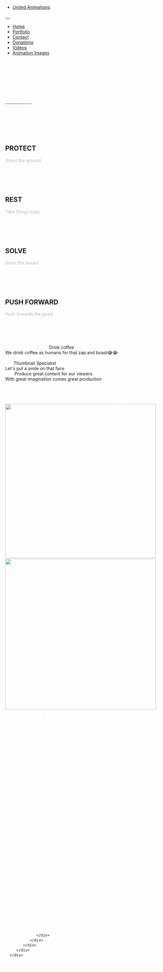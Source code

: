 <!doctype html>
<html>
<head>
<meta charset="utf-8">
<title>United Studio</title>
<meta name="generator" content="WYSIWYG Web Builder 17 Trial Version - https://www.wysiwygwebbuilder.com">
<meta name="viewport" content="width=device-width, initial-scale=1.0">
<link href="css/font-awesome.min.css" rel="stylesheet">
<link href="css/corporate.css" rel="stylesheet">
<link href="css/United-Animation-Studio.css" rel="stylesheet">
<script src="jquery-1.12.4.min.js"></script>
<script src="jquery.ui.effect.min.js"></script>
<script src="popper.min.js"></script>
<script src="util.min.js"></script>
<script src="collapse.min.js"></script>
<script src="dropdown.min.js"></script>
<script src="wwb17.min.js"></script>
<script>   
   $(document).ready(function()
   {
      $('#wb_service-text').addClass('visibility-hidden');
      $('#wb_about-text').addClass('visibility-hidden');
      $('#wb_portfolio-image1').addClass('visibility-hidden');
      $('#wb_portfolio-image2').addClass('visibility-hidden');
      $('#wb_contact-text').addClass('visibility-hidden');
      $('#wb_Card4').addClass('visibility-hidden');
      $('#wb_Card5').addClass('visibility-hidden');
      $('#wb_Card6').addClass('visibility-hidden');
      $('#wb_JavaScript1').addClass('visibility-hidden');
      $('#wb_location-text').addClass('visibility-hidden');
      $('#wb_location-icon1').addClass('visibility-hidden');
      $('#wb_location-icon2').addClass('visibility-hidden');
      $('#wb_location-icon3').addClass('visibility-hidden');
      $('#wb_location-icon4').addClass('visibility-hidden');
      $('#wb_location-icon5').addClass('visibility-hidden');
      $("a[href*='#header']").click(function(event)
      {
         event.preventDefault();
         $('html, body').stop().animate({ scrollTop: $('#wb_header').offset().top }, 600, 'easeOutCirc');
      });
      $('#ThemeableMenu1 .dropdown-toggle').dropdown({popperConfig:{placement:'bottom-start',modifiers:{computeStyle:{gpuAcceleration:false}}}});
      $(document).on('click','.ThemeableMenu1-navbar-collapse.show',function(e)
      {
         if ($(e.target).is('a') && ($(e.target).attr('class') != 'dropdown-toggle')) 
         {
            $(this).collapse('hide');
         }
      });
      $("a[href*='#home']").click(function(event)
      {
         event.preventDefault();
         $('html, body').stop().animate({ scrollTop: $('#wb_home').offset().top-88 }, 600, 'easeOutCirc');
      });
      $("a[href*='#features']").click(function(event)
      {
         event.preventDefault();
         $('html, body').stop().animate({ scrollTop: $('#wb_features').offset().top-88 }, 600, 'easeOutCirc');
      });
      $("a[href*='#services']").click(function(event)
      {
         event.preventDefault();
         $('html, body').stop().animate({ scrollTop: $('#wb_services').offset().top-88 }, 600, 'easeOutCirc');
      });
      function onScrollservices()
      {
         var $obj = $("#wb_services");
         if (!$obj.hasClass("in-viewport") && $obj.inViewPort(false))
         {
            $obj.addClass("in-viewport");
            AnimateCss('wb_service-text', 'animate-fade-in-up', 0, 1000);
         }
      }
      onScrollservices();
      $(window).scroll(function(event)
      {
         onScrollservices();
      });
      $("a[href*='#services2']").click(function(event)
      {
         event.preventDefault();
         $('html, body').stop().animate({ scrollTop: $('#wb_services2').offset().top-88 }, 600, 'easeOutCirc');
      });
      $("a[href*='#about']").click(function(event)
      {
         event.preventDefault();
         $('html, body').stop().animate({ scrollTop: $('#wb_about').offset().top-88 }, 600, 'easeOutCirc');
      });
      function onScrollabout()
      {
         var $obj = $("#wb_about");
         if (!$obj.hasClass("in-viewport") && $obj.inViewPort(false))
         {
            $obj.addClass("in-viewport");
            AnimateCss('wb_about-text', 'animate-fade-in-up', 0, 1000);
         }
      }
      onScrollabout();
      $(window).scroll(function(event)
      {
         onScrollabout();
      });
      $("a[href*='#portfolio']").click(function(event)
      {
         event.preventDefault();
         $('html, body').stop().animate({ scrollTop: $('#wb_portfolio').offset().top-88 }, 600, 'easeOutCirc');
      });
      function onScrollportfolio()
      {
         var $obj = $("#wb_portfolio");
         if (!$obj.hasClass("in-viewport") && $obj.inViewPort(false))
         {
            $obj.addClass("in-viewport");
            AnimateCss('wb_portfolio-image1', 'animate-fade-in-up', 0, 1000);
            AnimateCss('wb_portfolio-image2', 'animate-fade-in-up', 500, 1000);
         }
      }
      onScrollportfolio();
      $(window).scroll(function(event)
      {
         onScrollportfolio();
      });
      $("a[href*='#contact']").click(function(event)
      {
         event.preventDefault();
         $('html, body').stop().animate({ scrollTop: $('#wb_contact').offset().top }, 600, 'easeOutCirc');
      });
      function onScrollcontact()
      {
         var $obj = $("#wb_contact");
         if (!$obj.hasClass("in-viewport") && $obj.inViewPort(false))
         {
            $obj.addClass("in-viewport");
            AnimateCss('wb_contact-text', 'animate-fade-in-up', 0, 1000);
         }
      }
      onScrollcontact();
      $(window).scroll(function(event)
      {
         onScrollcontact();
      });
      $("a[href*='#location']").click(function(event)
      {
         event.preventDefault();
         $('html, body').stop().animate({ scrollTop: $('#wb_location').offset().top-88 }, 600, 'easeOutCirc');
      });
      function onScrollservices_bookmark2()
      {
         var $obj = $("#wb_services-bookmark2");
         if (!$obj.hasClass("in-viewport") && $obj.inViewPort(false))
         {
            $obj.addClass("in-viewport");
            AnimateCss('wb_Card4', 'animate-fade-in-up', 0, 1000);
            AnimateCss('wb_Card5', 'animate-fade-in-up', 500, 1000);
            AnimateCss('wb_Card6', 'animate-fade-in-up', 1000, 1000);
         }
      }
      onScrollservices_bookmark2();
      $(window).scroll(function(event)
      {
         onScrollservices_bookmark2();
      });
      function onScrolllocation_bookmark()
      {
         var $obj = $("#wb_location-bookmark");
         if (!$obj.hasClass("in-viewport") && $obj.inViewPort(false))
         {
            $obj.addClass("in-viewport");
            AnimateCss('wb_JavaScript1', 'animate-fade-in', 0, 1500);
            AnimateCss('wb_location-text', 'animate-fade-in', 0, 1500);
            AnimateCss('wb_location-icon1', 'animate-fade-in', 0, 1500);
            AnimateCss('wb_location-icon2', 'animate-fade-in', 500, 1500);
            AnimateCss('wb_location-icon3', 'animate-fade-in', 1000, 1500);
            AnimateCss('wb_location-icon4', 'animate-fade-in', 1500, 1500);
            AnimateCss('wb_location-icon5', 'animate-fade-in', 2000, 1500);
         }
      }
      onScrolllocation_bookmark();
      $(window).scroll(function(event)
      {
         onScrolllocation_bookmark();
      });
      var iOS = !!navigator.platform && /iPad|iPhone|iPod/.test(navigator.platform);
      if (iOS)
      {
         $('#wb_home,#wb_services,#wb_about,#wb_contact').css('background-attachment', 'scroll');
      }
   });
</script>
<script src="United-Animation-Studio.js"></script>
</head>
<body>
   <div id="container">
      <a href="https://www.wysiwygwebbuilder.com" target="_blank"><img src="images/builtwithwwb17.png" alt="WYSIWYG Web Builder" style="position:absolute;left:441px;top:4072px;margin:0;border-width:0;z-index:250" width="16" height="16"></a>
   </div>
   <div id="wb_header">
      <div id="header">
         <div class="row">
            <div class="col-1">
               <div id="wb_Breadcrumb1" style="display:inline-block;width:100%;z-index:0;vertical-align:top;">
                  <ul id="Breadcrumb1">
                     <li><a href="">United Animations</a></li>
                  </ul>
               </div>
            </div>
            <div class="col-2">
               <div id="wb_ThemeableMenu1" style="display:inline-block;width:100%;z-index:1;">
                  <div id="ThemeableMenu1" class="ThemeableMenu1" style="width:100%;height:auto !important;">
                     <div class="container">
                        <div class="navbar-header">
                           <button title="Hamburger Menu" type="button" class="navbar-toggle" data-toggle="collapse" data-target=".ThemeableMenu1-navbar-collapse">
                              <span class="icon-bar"></span>
                              <span class="icon-bar"></span>
                              <span class="icon-bar"></span>
                           </button>
                        </div>
                        <div class="ThemeableMenu1-navbar-collapse collapse">
                           <ul class="nav navbar-nav">
                              <li class="nav-item">
                                 <a href="./United-Animation-Studio.html#home" class="nav-link">Home</a>
                              </li>
                              <li class="nav-item">
                                 <a href="./United-Animation-Studio.html#portfolio" class="nav-link">Portfolio</a>
                              </li>
                              <li class="nav-item">
                                 <a href="./contact.php" target="_blank" class="nav-link">Contact</a>
                              </li>
                              <li class="nav-item">
                                 <a href="./Donations.html" target="_blank" class="nav-link"><i class="fa fa-gratipay"></i>Donations</a>
                              </li>
                              <li class="nav-item">
                                 <a href="./Videos.html" target="_blank" class="nav-link"><i class="fa fa-youtube-play"></i>Videos</a>
                              </li>
                              <li class="nav-item">
                                 <a href="" class="nav-link"><i class="fa fa-deviantart"></i>Animation Images</a>
                              </li>
                           </ul>
                        </div>
                     </div>
                  </div>
               </div>
            </div>
         </div>
      </div>
   </div>
   <div id="wb_home">
      <div id="home-overlay"></div>
      <div id="home">
         <div class="col-1">
            <div id="wb_Text1">
               <span style="color:#FFFFFF;font-family:Arial;font-size:32px;line-height:36px;"><strong>Welcome to United Animations Studio</strong></span><span style="color:#FFFFFF;font-family:Arial;font-size:13px;line-height:16px;"><br></span><span style="color:#FFFFFF;font-family:Arial;font-size:15px;line-height:18px;"><br></span><span style="color:#FFFFFF;font-family:Arial;font-size:16px;line-height:18px;">Here you will get all our animation updates also you will recieve new content on our Youtube Channel</span>
            </div>
            <div id="wb_Shape1" style="display:inline-block;width:116px;height:41px;opacity:0.80;z-index:3;position:relative;">
               <a href="https://www.youtube.com/channel/UCVd27QSUaLOB3V4RMrjPQxw"><div id="Shape1"><div id="Shape1_text"><div><span style="color:#FFFFFF;font-family:Arial;font-size:15px;">Our Channel</span></div></div></div></a>
            </div>
         </div>
      </div>
   </div>
   <div id="wb_features">
      <div id="features">
         <div class="row">
            <div class="col-1">
               <div class="col-1-padding">
                  <div id="wb_FontAwesomeIcon4" style="display:inline-block;width:88px;height:73px;text-align:center;z-index:4;">
                     <div id="FontAwesomeIcon4"><i class="fa fa-map-signs"></i></div>
                  </div>
                  <div id="wb_Heading1" style="display:inline-block;width:100%;z-index:5;">
                     <h2 id="Heading1">PROTECT</h2>
                  </div>
                  <div id="wb_Text2">
                     <span style="color:#BABABA;">Stand the ground</span>
                  </div>
               </div>
            </div>
            <div class="col-2">
               <div class="col-2-padding">
                  <div id="wb_FontAwesomeIcon1" style="display:inline-block;width:88px;height:73px;text-align:center;z-index:7;">
                     <div id="FontAwesomeIcon1"><i class="fa fa-gears"></i></div>
                  </div>
                  <div id="wb_Heading2" style="display:inline-block;width:100%;z-index:8;">
                     <h2 id="Heading2">REST</h2>
                  </div>
                  <div id="wb_Text3">
                     <span style="color:#BABABA;">Take things easy</span>
                  </div>
               </div>
            </div>
            <div class="col-3">
               <div class="col-3-padding">
                  <div id="wb_FontAwesomeIcon2" style="display:inline-block;width:88px;height:73px;text-align:center;z-index:10;">
                     <div id="FontAwesomeIcon2"><i class="fa fa-puzzle-piece"></i></div>
                  </div>
                  <div id="wb_Heading3" style="display:inline-block;width:100%;z-index:11;">
                     <h2 id="Heading3">SOLVE</h2>
                  </div>
                  <div id="wb_Text4">
                     <span style="color:#BABABA;">Solve the issues</span>
                  </div>
               </div>
            </div>
            <div class="col-4">
               <div class="col-4-padding">
                  <div id="wb_FontAwesomeIcon3" style="display:inline-block;width:88px;height:73px;text-align:center;z-index:13;">
                     <div id="FontAwesomeIcon3"><i class="fa fa-trophy"></i></div>
                  </div>
                  <div id="wb_Heading4" style="display:inline-block;width:100%;z-index:14;">
                     <h2 id="Heading4">PUSH FORWARD</h2>
                  </div>
                  <div id="wb_Text5">
                     <span style="color:#BABABA;">Push towards the goals</span>
                  </div>
               </div>
            </div>
         </div>
      </div>
   </div>
   <div id="wb_services">
      <div id="services-overlay"></div>
      <div id="services">
         <div class="row">
            <div class="col-1">
               <div id="wb_service-text">
                  <span style="color:#FFFFFF;font-family:Arial;font-size:32px;line-height:36px;"><strong>What do we do?</strong></span><span style="color:#FFFFFF;font-family:Arial;font-size:13px;line-height:16px;"><br></span><span style="color:#FFFFFF;font-family:Arial;font-size:15px;line-height:18px;"><br></span><span style="color:#FFFFFF;font-family:Arial;font-size:16px;line-height:18px;">We do video editting and we also work our story animations of real life events that occurred.</span>
               </div>
            </div>
         </div>
      </div>
   </div>
   <div id="wb_services2">
      <div id="services2">
         <div class="row">
            <div class="col-1">
               <div class="col-1-padding">
                  <div id="wb_Card4" style="display:flex;width:100%;text-align:center;z-index:17;" class="card">
                     <div id="Card4-card-body">
                        <div id="Card4-card-item0"><i class="fa fa-coffee"></i></div>
                        <div id="Card4-card-item1">Drink coffee</div>
                        <div id="Card4-card-item2">We drink coffee as humans for that zap and boast😂😂</div>
                     </div>
                  </div>
                  <div id="wb_services-bookmark2" style="display:inline-block;width:100%;z-index:18;">
                     <div id="services-bookmark2" style="visibility:hidden;"></div>
                  </div>
               </div>
            </div>
            <div class="col-2">
               <div class="col-2-padding">
                  <div id="wb_Card5" style="display:flex;width:100%;text-align:center;z-index:19;" class="card">
                     <div id="Card5-card-body">
                        <div id="Card5-card-item0"><i class="fa fa-picture-o"></i></div>
                        <div id="Card5-card-item1">Thumbnail Specialist</div>
                        <div id="Card5-card-item2">Let's put a smile on that face</div>
                     </div>
                  </div>
               </div>
            </div>
            <div class="col-3">
               <div class="col-3-padding">
                  <div id="wb_Card6" style="display:flex;width:100%;text-align:center;z-index:20;" class="card">
                     <div id="Card6-card-body">
                        <div id="Card6-card-item0"><i class="fa fa-handshake-o"></i></div>
                        <div id="Card6-card-item1">Produce great content for our viewers</div>
                        <div id="Card6-card-item2">With great imagination comes great production</div>
                     </div>
                  </div>
               </div>
            </div>
         </div>
      </div>
   </div>
   <div id="wb_about">
      <div id="about-overlay"></div>
      <div id="about">
         <div class="row">
            <div class="col-1">
               <div id="wb_about-text">
                  <span style="color:#FFFFFF;font-family:Arial;font-size:32px;line-height:36px;"><strong>About</strong></span><span style="color:#FFFFFF;font-family:Arial;font-size:13px;line-height:16px;"><br></span><span style="color:#FFFFFF;font-family:Arial;font-size:15px;line-height:18px;"><br></span><span style="color:#FFFFFF;font-family:Arial;font-size:16px;line-height:18px;">We are Animators and Youtubers we are United Animations Studio</span>
               </div>
            </div>
         </div>
      </div>
   </div>
   <div id="wb_portfolio">
      <div id="portfolio">
         <div class="row">
            <div class="col-1">
               <div class="col-1-padding">
                  <div id="wb_portfolio-image1" style="display:inline-block;width:100%;height:auto;z-index:22;">
                     <a href="./Donations.html"><img src="images/final edit crop 2.jpg" id="portfolio-image1" alt="" width="485" height="495"></a>
                  </div>
               </div>
            </div>
            <div class="col-2">
               <div class="col-2-padding">
                  <div id="wb_portfolio-image2" style="display:inline-block;width:100%;height:auto;z-index:23;">
                     <img src="images/UNITED (3).png" id="portfolio-image2" alt="" width="485" height="485">
                  </div>
               </div>
            </div>
         </div>
      </div>
   </div>
   <div id="wb_contact">
      <div id="contact-overlay"></div>
      <div id="contact">
         <div class="row">
            <div class="col-1">
               <div id="wb_contact-text">
                  <span style="color:#FFFFFF;font-family:Arial;font-size:32px;line-height:36px;"><strong>Contact Us<br></strong></span><span style="color:#FFFFFF;font-family:Arial;font-size:13px;line-height:18px;"><br></span><span style="color:#FFFFFF;font-family:Arial;font-size:15px;line-height:18px;">Get in touch!</span>
               </div>
            </div>
         </div>
      </div>
   </div>
   <div id="wb_location">
      <div id="location">
         <div class="row">
            <div class="col-1">
               <div class="col-1-padding">
                  <div id="wb_location-icon1" style="display:inline-block;width:38px;height:48px;text-align:center;z-index:25;">
                     <a href="./United-Animation-Studio.html"><div id="location-icon1"><i class="fa fa-facebook"></i></div></a>
                  </div>
                  <div id="wb_location-icon2" style="display:inline-block;width:38px;height:48px;text-align:center;z-index:26;">
                     <a href="./United-Animation-Studio.html"><div id="location-icon2"><i class="fa fa-twitter"></i></div></a>
                  </div>
                  <div id="wb_location-icon3" style="display:inline-block;width:38px;height:48px;text-align:center;z-index:27;">
                     <a href="./United-Animation-Studio.html"><div id="location-icon3"><i class="fa fa-pinterest"></i></div></a>
                  </div>
                  <div id="wb_location-icon4" style="display:inline-block;width:38px;height:48px;text-align:center;z-index:28;">
                     <a href="./United-Animation-Studio.html"><div id="location-icon4"><i class="fa fa-instagram"></i></div></a>
                  </div>
                  <div id="wb_location-icon5" style="display:inline-block;width:38px;height:48px;text-align:center;z-index:29;">
                     <a href="./United-Animation-Studio.html"><div id="location-icon5"><i class="fa fa-youtube"></i></div></a>
                  </div>
                  <div id="wb_location-bookmark" style="display:inline-block;width:100%;z-index:30;">
                     <div id="location-bookmark" style="visibility:hidden;"></div>
                  </div>
                  <div id="wb_location-text">
                     <span style="color:#FFFFFF;"><strong>Email<br></strong>unitedvidsic@gmail.com<br><br><br><strong>Social Media<br></strong><br></span>
                  </div>
               </div>
            </div>
            <div class="col-2">
               <div class="col-2-padding">
                  <div id="wb_JavaScript1" style="display:inline-block;width:100%;height:457px;z-index:32;">
                     <div id="GoogleMaps" style="width:100%;height:100%;"></div>
                     <script src="https://maps.google.com/maps/api/js?key=YOUR_KEY"></script>
                     <script>                     
                     var map;
                     var marker;
                     var geocoder;
                     function GoogleMapInit(id, latitude, longitude, address) 
                     {    
                        var latlng = new google.maps.LatLng(latitude, longitude);
                        var latlngMarker = new google.maps.LatLng(latitude, longitude);
                        var mapOptions = 
                        {        
                           center: latlng,        
                           mapTypeId: google.maps.MapTypeId.ROADMAP,
                           mapTypeControl: false,        
                           scrollwheel: true,
                           streetViewControl: false,        
                           zoom: 8,
                           zoomControl: true,        
                           zoomControlOptions: { style: google.maps.ZoomControlStyle.SMALL }
                        }
                        element = document.getElementById(id);
                        map = new google.maps.Map(element, mapOptions);   
                        marker = new google.maps.Marker({ draggable:true, map: map, position: latlngMarker});   
                        geocoder = new google.maps.Geocoder();
                        geocoder.geocode({'address': address}, function(results, status) 
                        {
                           if (status == google.maps.GeocoderStatus.OK) 
                           {
                              map.setCenter(results[0].geometry.location);
                              var marker = new google.maps.Marker(
                              {
                                 map: map, 
                                 position: results[0].geometry.location
                              });
                           } 
                           else 
                           {
                             //    alert("Geocode was not successful: " + status);
                           }
                        });
                     }
                     GoogleMapInit('GoogleMaps', 40.7127837, -74.00594130000002, 'New+York,NY');
                     </script>

                  </div>
               </div>
            </div>
         </div>
      </div>
   </div>
   <div id="wb_footer">
      <div id="footer">
         <div class="row">
            <div class="col-1">
               <div id="wb_Text16">
                  <span style="color:#FFFFFF;">Copyright © 2022 United Animation Studio</span>
               </div>
            </div>
         </div>
      </div>
   </div>
   <div id="StickyLayer" style="position:fixed;text-align:left;left:auto;right:25px;top:auto;bottom:25px;width:50px;height:50px;z-index:36;">
      <div id="wb_up-arrow" style="position:absolute;left:9px;top:8px;width:24px;height:24px;text-align:center;z-index:34;">
         <a href="./United-Animation-Studio.html#home"><div id="up-arrow"><i class="fa fa-angle-up"></i></div></a></div>
   </div>
</body>
</html>
